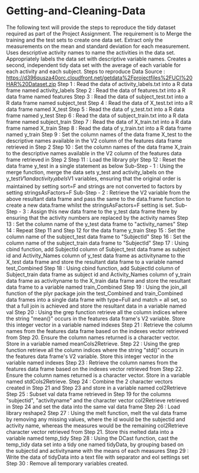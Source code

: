 Getting-and-Cleaning-Data
=========================

The following text will provide the steps to reproduce the tidy dataset required as part of the Project Assignment. The requirement is to  Merge the training and the test sets to create one data set.  Extract only the measurements on the mean and standard deviation for each measurement.  Uses descriptive activity names to name the activities in the data set.  Appropriately labels the data set with descriptive variable names.  Creates a second, independent tidy data set with the average of each variable for each activity and each subject.  Steps to reproduce  Data Source : https://d396qusza40orc.cloudfront.net/getdata%2Fprojectfiles%2FUCI%20HAR%20Dataset.zip  Step 1 : Read the data of activity_labels.txt into a R data frame named activity_labels  Step 2 : Read the data of features.txt into a R data frame named features  Step 3 : Read the data of subject_test.txt into a R data frame named subject_test  Step 4 : Read the data of X_test.txt into a R data frame named X_test  Step 5 : Read the data of y_test.txt into a R data frame named y_test  Step 6 : Read the data of subject_train.txt into a R data frame named subject_train  Step 7 : Read the data of X_train.txt into a R data frame named X_train  Step 8 : Read the data of y_train.txt into a R data frame named y_train  Step 9 : Set the column names of the data frame X_test to the descriptive names available in the V2 column of the features data frame retrieved in Step 2  Step 10 : Set the column names of the data frame X_train to the descriptive names available in the V2 column of the features data frame retrieved in Step 2  Step 11 : Load the library plyr  Step 12 : Reset the data frame y_test in a single statement as below          Sub-Step - 1    :   Using the merge function, merge the data sets y_test and activity_labels on the y_test$V1 and activity_labels$V1 variables, ensuring that the original order is maintained by setting sort=F and strings are not converted to factors by setting stringsAsFactors=F          Sub-Step - 2    :   Retrieve the V2 variable from the above resultant data frame and pass the same to the data.frame function to create a new data.frame whilst the stringsAsFactors=F setting is set.           Sub-Step - 3    :   Assign this new data frame to the y_test data frame there by ensuring that the activity numbers are replaced by the activity names Step 13 : Set the column name of the y_test data frame to "activity_names"  Step 14 : Repeat Step 11 and Step 12 for the data frame y_train  Step 15 : Set the column name of the subject_test data frame to "SubjectId"  Step 16 : Set the column name of the subject_train data frame to "SubjectId"  Step 17 : Using cbind function, add SubjectId column of Subject_test data frame as subject id and Activity_Names column of y_test data frame as activityname to the X_test data frame and store the resultant data frame to a variable named test_Combined  Step 18 : Using cbind function, add SubjectId column of Subject_train data frame as subject id and Activity_Names column of y_train data frame as activityname to the X_train data frame and store the resultant data frame to a variable named train_Combined  Step 19 : Using the join_all function of the plyr package join the test_Combined and train_Combined data frames into a single data frame with type=Full and match = all set, so that a full join is achieved and store the resultant data in a variable named val  Step 20 : Using the grep function retrieve all the column indices where the string "mean()" occurs in the features data frame's V2 variable. Store this integer vector in a variable named indexes  Step 21 : Retrieve the column names from the features data frame based on the indexes vector retrieved from Step 20. Ensure the column names returned is a character vector. Store in a variable named meanCols2Retrieve.  Step 22 : Using the grep function retrieve all the column indices where the string "std()" occurs in the features data frame's V2 variable. Store this integer vector in the variable named indexes  Step 23 : Retrieve the column names from the features data frame based on the indexes vector retrieved from Step 22. Ensure the column names returned is a character vector. Store in a variable named stdCols2Retrieve.  Step 24 : Combine the 2 character vectors created in Step 21 and Step 23 and store in a variable named col2Retrieve  Step 25 : Subset val data frame retrieved in Step 19 for the columns "subjectid", "activityname" and the character vector col2Retrieve retrieved in Step 24 and set the data into the same val data frame  Step 26 : Load library reshape2  Step 27 : Using the melt function, melt the val data frame by removing any missing values, where the id would be the subjectid and activity name, whereas the measures would be the remaining col2Retrieve character vector retrieved from Step 21. Store this melted data into a variable named temp_tidy  Step 28 : Using the DCast function, cast the temp_tidy data set into a tidy one named tidyData, by grouping based on the subjectid and activityname with the means of each measures  Step 29 : Write the data of tidyData into a text file with separator and eol settings set  Step 30 : Remove all temporary variables created.
